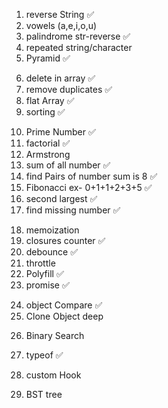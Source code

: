 <!-- Practice --> 


<!-- String -->
1. reverse String ✅
2. vowels (a,e,i,o,u)
3. palindrome str-reverse ✅
4. repeated string/character
5. Pyramid ✅

<!-- array -->
6. delete in array ✅
7. remove duplicates ✅
8. flat Array ✅
9. sorting ✅

<!-- Number -->
10. Prime Number ✅
11. factorial ✅
12. Armstrong 
13. sum of all number ✅
14. find Pairs of number sum is 8 ✅
15. Fibonacci ex- 0+1+1+2+3+5 ✅
16. second largest ✅
17. find missing number ✅

<!-- Performace -->
18. memoization
19. closures counter ✅
20. debounce ✅
21. throttle
22. Polyfill ✅
23. promise ✅

<!-- Object -->
24. object Compare ✅
25. Clone Object deep

<!-- search -->
26. Binary Search

<!-- typeof -->
27. typeof ✅

28. custom Hook
29. BST tree